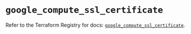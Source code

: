 # `google_compute_ssl_certificate`

Refer to the Terraform Registry for docs: [`google_compute_ssl_certificate`](https://registry.terraform.io/providers/hashicorp/google/5.39.1/docs/resources/compute_ssl_certificate).
